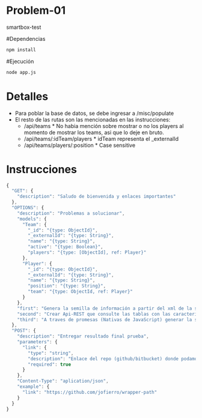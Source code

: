 # Problem-01
smartbox-test

#Dependencias
```bash
npm install
```

#Ejecución
```bash
node app.js
```
# Detalles
- Para poblar la base de datos, se debe ingresar a /misc/populate
- El resto de las rutas son las mencionadas en las instrucciones:
	- /api/teams	* No habia mención sobre mostrar o no los players al momento de mostrar los teams, asi que lo deje en bruto.
	- /api/teams/:idTeam/players * idTeam representa el _externalId
	- /api/teams/players/:position * Case sensitive

# Instrucciones
```javascript
{
  "GET": {
    "description": "Saludo de bienvenida y enlaces importantes"
  },
  "OPTIONS": {
    "description": "Problemas a solucionar",
    "models": {
      "Team": {
        "_id": "{type: ObjectId}",
        "_externalId": "{type: String}",
        "name": "{type: String}",
        "active": "{type: Boolean}",
        "players": "{type: [ObjectId], ref: Player}"
      },
      "Player": {
        "_id": "{type: ObjectId}",
        "_externalId": "{type: String}",
        "name": "{type: String}",
        "position": "{type: String}",
        "team": "{type: ObjectId, ref: Player}"
      }
    },
    "first": "Genera la semilla de información a partir del xml de la siguiente ruta “https://s3.amazonaws.com/nunchee-fxassets-local/dump.xml”. Para esto debes descargar el xml procesarlo he insertar la información en la base de datos mongodb (Nosotros utilizamos mongoosejs y con el atributo \"_externalId\" mantenemos la relación con los elementos que nos proveen)",
    "second": "Crear Api-REST que consulte las tablas con las caracteristicas de los modelos anteriores, obteniendo todos los equipos en la ruta “/api/teams” y todos los jugadores de un equipo, en la ruta “/api/teams/:idTeam/players” (formato json)",
    "third": "A traves de promesas (Nativas de JavaScript) generar la siguiente secuencia en la ruta “/api/teams/players/:position” (“equipos activos” -> “jugadores de los equipos obtenidos” -> “jugadores en la posicion pasada por la ruta con la información del equipo al que pertenece en el atributo team” en formato json)."
  },
  "POST": {
    "description": "Entregar resultado final prueba",
    "parameters": {
      "link": {
        "type": "string",
        "description": "Enlace del repo (github/bitbucket) donde podamos ver el resultado de la prueba",
        "required": true
      }
    },
    "Content-Type": "aplication/json",
    "example": {
      "link": "https://github.com/jofierro/wrapper-path"
    }
  }
}
```